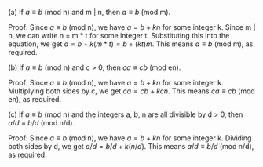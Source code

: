  (a) If $a \equiv b$ (mod n) and m | n, then $a \equiv b$ (mod m).

Proof: Since $a \equiv b$ (mod n), we have $a = b + kn$ for some integer k. Since m | n, we can write n = m * t for some integer t. Substituting this into the equation, we get $a = b + k(m*t) = b + (kt)m$. This means $a \equiv b$ (mod m), as required.

(b) If $a \equiv b$ (mod n) and c > 0, then $ca \equiv cb$ (mod en).

Proof: Since $a \equiv b$ (mod n), we have $a = b + kn$ for some integer k. Multiplying both sides by c, we get $ca = cb + kcn$. This means $ca \equiv cb$ (mod en), as required.

(c) If $a \equiv b$ (mod n) and the integers a, b, n are all divisible by d > 0, then $a/d \equiv b/d$ (mod n/d).

Proof: Since $a \equiv b$ (mod n), we have $a = b + kn$ for some integer k. Dividing both sides by d, we get $a/d = b/d + k(n/d)$. This means $a/d \equiv b/d$ (mod n/d), as required.